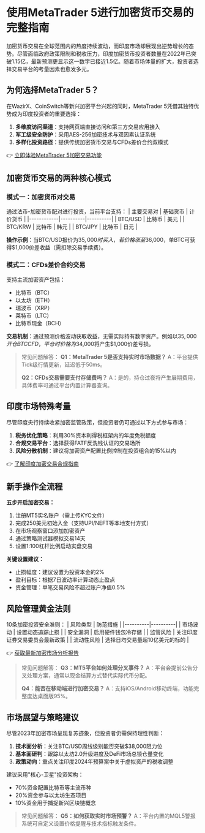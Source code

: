 # 使用MetaTrader 5进行加密货币交易的完整指南

加密货币交易在全球范围内的热度持续波动，而印度市场却展现出逆势增长的态势。尽管面临政府政策限制和税收压力，印度加密货币投资者数量在2022年已突破1.15亿，最新预测更显示这一数字已接近1.5亿。随着市场体量的扩大，投资者选择交易平台的考量因素也愈发多元。

## 为何选择MetaTrader 5？

在WazirX、CoinSwitch等新兴加密平台兴起的同时，MetaTrader 5凭借其独特优势成为印度投资者的重要选择：

1. **多维度访问渠道**：支持网页端直接访问和第三方交易应用接入
2. **军工级安全防护**：采用AES-256加密技术与双因素认证系统
3. **多样化投资路径**：提供传统加密货币交易与CFDs差价合约双模式

👉 [立即体验MetaTrader 5加密交易功能](https://bit.ly/okx_welcome)

## 加密货币交易的两种核心模式

### 模式一：加密货币对交易

通过法币-加密货币配对进行投资，当前平台支持：
| 主要交易对 | 基础货币 | 计价货币 |
|------------|----------|----------|
| BTC/USD    | 比特币   | 美元     |
| BTC/KRW    | 比特币   | 韩元     |
| BTC/JPY    | 比特币   | 日元     |

**操作示例**：当BTC/USD报价为$35,000时买入，若价格涨至$36,000，单BTC可获得$1,000价差收益（需扣除交易手续费）。

### 模式二：CFDs差价合约交易

支持主流加密资产包括：
- 比特币（BTC）
- 以太坊（ETH）
- 瑞波币（XRP）
- 莱特币（LTC）
- 比特币现金（BCH）

**交易机制**：通过预测价格波动获取收益，无需实际持有数字资产。例如以$35,000开仓BTC CFD，平仓时价格为$34,000将产生$1,000价差亏损。

> 常见问题解答：
> **Q1：MetaTrader 5是否支持实时市场数据？**
> A：平台提供Tick级行情更新，延迟低于50ms。
> 
> **Q2：CFDs交易需要支付存储费吗？**
> A：是的，持仓过夜将产生展期费用，具体费率可通过平台内置计算器查询。

## 印度市场特殊考量

尽管印度央行持续收紧加密监管政策，但投资者仍可通过以下方式参与市场：
1. **税务优化策略**：利用30%资本利得税框架内的年度免税额度
2. **合规交易平台**：选择获得FATF反洗钱认证的交易场所
3. **风险分散机制**：建议将加密资产配置比例控制在投资组合的15%以内

👉 [了解印度加密交易合规指南](https://bit.ly/okx_welcome)

## 新手操作全流程

**五步开启加密交易：**
1. 注册MT5实名账户（需上传KYC文件）
2. 完成250美元初始入金（支持UPI/NEFT等本地支付方式）
3. 在市场观察窗口添加加密资产
4. 通过策略测试器模拟交易14天
5. 设置1:100杠杆比例启动实盘交易

**关键设置建议：**
- 止损幅度：建议设置为投资本金的2%
- 盈利目标：根据7日波动率计算动态止盈点
- 资金管理：单笔交易风险不超过账户净值0.5%

## 风险管理黄金法则

10条加密投资安全准则：
| 风险类型 | 防范措施 |
|----------|----------|
| 市场波动 | 设置动态追踪止损 |
| 安全漏洞 | 启用硬件钱包冷存储 |
| 监管风险 | 关注印度证券交易委员会最新政策 |
| 流动性风险 | 选择日均交易量超10亿美元的标的 |

👉 [获取最新加密市场分析报告](https://bit.ly/okx_welcome)

> 常见问题解答：
> **Q3：MT5平台如何处理分叉事件？**
> A：平台会提前公告分叉处理方案，通常以现金结算方式替代实际代币分配。
> 
> **Q4：能否在移动端进行加密交易？**
> A：支持iOS/Android移动终端，功能完整度达桌面版95%。

## 市场展望与策略建议

尽管2023年加密市场呈现复苏迹象，但投资者仍需保持理性判断：
1. **技术面分析**：关注BTC/USD周线级别能否突破$38,000阻力位
2. **基本面研判**：跟踪以太坊2.0升级进度及DeFi市场总锁仓量变化
3. **政策动向**：重点关注印度2024年预算案中关于虚拟资产的税收调整

建议采用"核心-卫星"投资架构：
- 70%资金配置比特币等主流币种
- 20%资金参与以太坊生态项目
- 10%资金用于捕捉新兴区块链概念

> 常见问题解答：
> **Q5：如何获取实时市场预警？**
> A：平台内置的MQL5警报系统可自定义设置价格提醒与技术指标触发条件。
